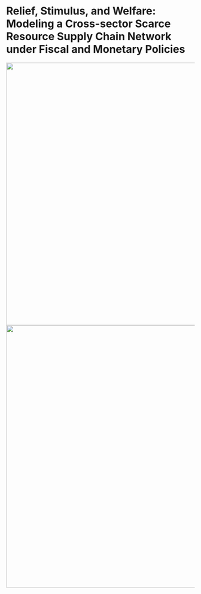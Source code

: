 # Relief, Stimulus, and Welfare: Modeling a Cross-sector Scarce Resource Supply Chain Network under Fiscal and Monetary Policies

<img src="images/titlegraphic.jpg" width="700">
  
<img src="images/WA34_slide_cover_page.png" width="700">   
  




